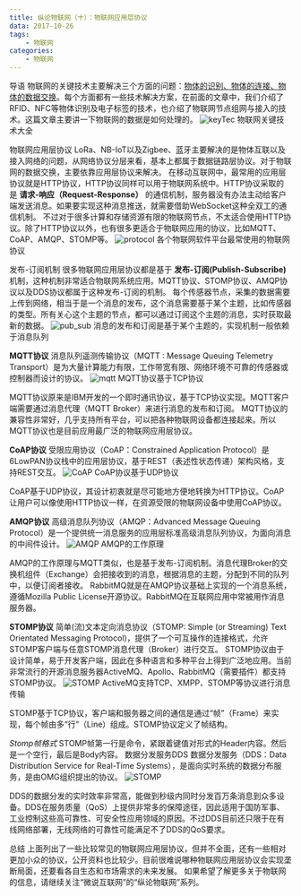 ```yaml
---
title: 纵论物联网（十）：物联网应用层协议
data: 2017-10-26
tags:
    - 物联网
categories:
    - 物联网
---
```


导语
物联网的关键技术主要解决三个方面的问题：<u>物体的识别、物体的连接、物体的数据交换</u>。每个方面都有一些技术解决方案，在前面的文章中，我们介绍了RFID、NFC等物体识别及电子标签的技术，也介绍了物联网节点组网与接入的技术。这篇文章主要讲一下物联网的数据是如何处理的。
![keyTec](http://ovfro7ddi.bkt.clouddn.com/%E7%89%A9%E8%81%94%E7%BD%91%E5%BA%94%E7%94%A8%E5%B1%82%E5%8D%8F%E8%AE%AE%EF%BC%91.JPEG)
物联网关键技术大全
<!--more-->

物联网应用层协议
LoRa、NB-IoT以及Zigbee、蓝牙主要解决的是物体互联以及接入网络的问题，从网络协议分层来看，基本上都属于数据链路层协议。对于物联网的数据交换，主要依靠应用层协议来解决。
在移动互联网中，最常用的应用层协议就是HTTP协议，HTTP协议同样可以用于物联网系统中。HTTP协议采取的是
__请求-响应（Request-Response）__
的通信机制，服务器没有办法主动给客户端发送消息。如果要实现这种消息推送，就需要借助WebSocket这种全双工的通信机制。
不过对于很多计算和存储资源有限的物联网节点，不太适合使用HTTP协议。除了HTTP协议以外，也有很多更适合于物联网应用的协议，比如MQTT、CoAP、AMQP、STOMP等。
![protocol](http://ovfro7ddi.bkt.clouddn.com/%E7%89%A9%E8%81%94%E7%BD%91%E5%BA%94%E7%94%A8%E5%B1%82%E5%8D%8F%E8%AE%AE%EF%BC%92.JPEG)
各个物联网软件平台最常使用的物联网协议

发布-订阅机制
很多物联网应用层协议都是基于
__发布-订阅(Publish-Subscribe)__
机制，这种机制非常适合物联网系统应用。MQTT协议、STOMP协议、AMQP协议以及DDS协议都属于这种发布-订阅的机制。
每个传感器节点，采集的数据需要上传到网络，相当于是一个消息的发布，这个消息需要基于某个主题，比如传感器的类型。所有关心这个主题的节点，都可以通过订阅这个主题的消息，实时获取最新的数据。
![pub_sub](http://ovfro7ddi.bkt.clouddn.com/%E7%89%A9%E8%81%94%E7%BD%91%E5%BA%94%E7%94%A8%E5%B1%82%E5%8D%8F%E8%AE%AE%EF%BC%93.JPEG)
消息的发布和订阅是基于某个主题的，实现机制一般依赖于消息队列

__MQTT协议__
消息队列遥测传输协议（MQTT : Message Queuing Telemetry Transport）是为大量计算能力有限，工作带宽有限、网络环境不可靠的传感器或控制器而设计的协议。
![mqtt](http://ovfro7ddi.bkt.clouddn.com/%E7%89%A9%E8%81%94%E7%BD%91%E5%BA%94%E7%94%A8%E5%B1%82%E5%8D%8F%E8%AE%AE%EF%BC%94.JPEG)
MQTT协议基于TCP协议

MQTT协议原来是IBM开发的一个即时通讯协议，基于TCP协议实现。MQTT客户端需要通过消息代理（MQTT Broker）来进行消息的发布和订阅。
MQTT协议的兼容性非常好，几乎支持所有平台，可以把各种物联网设备都连接起来。所以MQTT协议也是目前应用最广泛的物联网应用层协议。

__CoAP协议__
受限应用协议（CoAP：Constrained Application Protocol）是6LowPAN协议栈中的应用层协议，基于REST（表述性状态传递）架构风格，支持REST交互。
![CoAP](http://ovfro7ddi.bkt.clouddn.com/%E7%89%A9%E8%81%94%E7%BD%91%E5%BA%94%E7%94%A8%E5%B1%82%E5%8D%8F%E8%AE%AE%EF%BC%95.JPEG)
CoAP协议基于UDP协议

CoAP基于UDP协议，其设计初衷就是尽可能地方便地转换为HTTP协议。CoAP让用户可以像使用HTTP协议一样，在资源受限的物联网设备中使用CoAP协议。

__AMQP协议__
高级消息队列协议（AMQP：Advanced Message Queuing Protocol）是一个提供统一消息服务的应用层标准高级消息队列协议，为面向消息的中间件设计。
![AMQP](http://ovfro7ddi.bkt.clouddn.com/%E7%89%A9%E8%81%94%E7%BD%91%E5%BA%94%E7%94%A8%E5%B1%82%E5%8D%8F%E8%AE%AE%EF%BC%96.JPEG)
AMQP的工作原理

AMQP的工作原理与MQTT类似，也是基于发布-订阅机制。消息代理Broker的交换机组件（Exchange）会把接收到的消息，根据消息的主题，分配到不同的队列中，以便订阅者接收。
RabbitMQ就是在AMQP协议基础上实现的一个消息系统，遵循Mozilla Public License开源协议。RabbitMQ在互联网应用中常被用作消息服务器。

__STOMP协议__
简单(流)文本定向消息协议（STOMP: Simple (or Streaming) Text Orientated Messaging Protocol)，提供了一个可互操作的连接格式，允许STOMP客户端与任意STOMP消息代理（Broker）进行交互。
STOMP协议由于设计简单，易于开发客户端，因此在多种语言和多种平台上得到广泛地应用。当前非常流行的开源消息服务器ActiveMQ、Apollo、RabbitMQ（需要插件）都支持STOMP协议。
![STOMP](http://ovfro7ddi.bkt.clouddn.com/%E7%89%A9%E8%81%94%E7%BD%91%E5%BA%94%E7%94%A8%E5%B1%82%E5%8D%8F%E8%AE%AE%EF%BC%97.JPEG)
ActiveMQ支持TCP、XMPP、STOMP等协议进行消息传输

STOMP基于TCP协议，客户端和服务器之间的通信是通过“帧”（Frame）来实现，每个帧由多“行”（Line）组成。STOMP协议定义了帧结构。

_Stomp帧格式_
STOMP帧第一行是命令，紧跟着键值对形式的Header内容。然后是一个空行，最后是Body内容。
数据分发服务DDS
数据分发服务（DDS：Data Distribution Service for Real-Time Systems），是面向实时系统的数据分布服务，是由OMG组织提出的协议。
![STOMP](http://ovfro7ddi.bkt.clouddn.com/%E7%89%A9%E8%81%94%E7%BD%91%E5%BA%94%E7%94%A8%E5%B1%82%E5%8D%8F%E8%AE%AE%EF%BC%98.JPEG)

DDS的数据分发的实时效率非常高，能做到秒级内同时分发百万条消息到众多设备。DDS在服务质量（QoS）上提供非常多的保障途径，因此适用于国防军事、工业控制这些高可靠性、可安全性应用领域的原因。不过DDS目前还只限于在有线网络部署，无线网络的可靠性可能满足不了DDS的QoS要求。

总结
上面列出了一些比较常见的物联网应用层协议，但并不全面，还有一些相对更加小众的协议，公开资料也比较少。目前很难说哪种物联网应用层协议会实现垄断局面，还要看各自生态和市场需求的未来发展。
如果希望了解更多关于物联网的信息，请继续关注“微说互联网”的“纵论物联网”系列。
